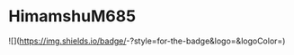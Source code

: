 # HimamshuM685
![<Badge Name>](https://img.shields.io/badge/<Badge Text>-<Background Color>?style=for-the-badge&logo=<Icon Name>&logoColor=<Logo Color>)
